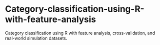 # Category-classification-using-R-with-feature-analysis
Category classification using R with feature analysis, cross-validation, and real-world simulation datasets.

